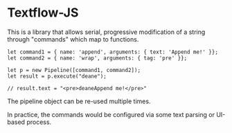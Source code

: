 # Textflow-JS

This is a library that allows serial, progressive modification of a string through "commands" which map to functions.

```
let command1 = { name: 'append', arguments: { text: 'Append me!' }};
let command2 = { name: 'wrap', arguments: { tag: 'pre' }};

let p = new Pipeline([command1, command2]);
let result = p.execute("deane");

// result.text = "<pre>deaneAppend me!</pre>"
```

The pipeline object can be re-used multiple times.

In practice, the commands would be configured via some text parsing or UI-based process.
